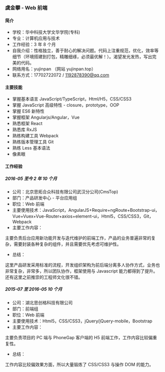 ### 虞金攀 - Web 前端

#### 简介

- 学校：华中科技大学文华学院(专科)
- 专业：计算机应用与技术
- 工作经验：3 年 8 个月
- 自我介绍：性格独立，善于耐心的解决问题。代码上注重规范，优化，效率等细节（环境搭建到打包，精雕细琢，必须最优解！）。渴望发光发热，写出完美的代码。
- 网络用名：yujinpan （网站 yujinpan.top）
- 联系方式：17702722072 / 1192878390@qq.com

#### 主要技能

- 掌握基本语言 JavaScript/TypeScript，Html/H5，CSS/CSS3
- 掌握 JavaScript 高级特性 - closure，prototype，OOP
- 掌握 ES6 新特性
- 掌握框架 Angularjs/Angular，Vue
- 熟悉框架 React
- 熟悉库 RxJS
- 熟练构建工具 Webpack
- 熟练版本管理工具 Git
- 熟练 Less 基本语法
- 像素眼

#### 工作经验

##### 2016-05 至今 2 年 10 个月

- 公司：北京思拓合众科技有限公司武汉分公司(CmsTop)
- 部门：产品研发中心 - 平台应用组
- 职位：Web 前端
- 主要使用技术：JavaScript，AngularJS+Require+ngRoute+Bootstrap-ui，Vue+Vuex+Vue-Router+axios+element-ui，Html5，CSS/CSS3，Git，Webpack
- 主要工作内容：

主要负责后台应用新功能开发与迭代维护的前端工作，产品的业务普遍非常的复杂，需要封装各种复杂的组件，并且需要优先考虑可维护性。

- 总结：

这里产品研发采用标准的流程，开发组织架构为前后端分离多人协作方式，业务也非常复杂，非常多，所以团队协作，框架使用与 Javascript 能力都得到了提升。还有这里之前推崇的工程师文化很不错。

##### 2015-07 至 2016-05 10 个月

- 公司：湖北思创格科技有限公司
- 部门：前端组
- 职位：Web 前端
- 主要使用技术：Html5，CSS/CSS3，jQuery/jQuery-mobile，Bootstrap
- 主要工作内容：

主要负责项目的 PC 端与 PhoneGap 客户端的 H5 前端工作，工作内容比较偏重复性。

- 总结：

工作内容比较偏效果方面，所以大量锻炼了 CSS/CSS3 与操作 DOM 的能力。
